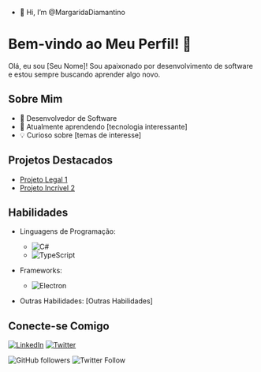 - 👋 Hi, I’m @MargaridaDiamantino
# Bem-vindo ao Meu Perfil! 👋

Olá, eu sou [Seu Nome]! Sou apaixonado por desenvolvimento de software e estou sempre buscando aprender algo novo.

## Sobre Mim

- 🚀 Desenvolvedor de Software
- 🌱 Atualmente aprendendo [tecnologia interessante]
- 💡 Curioso sobre [temas de interesse]

## Projetos Destacados

- [Projeto Legal 1](link_para_o_projeto1)
- [Projeto Incrível 2](link_para_o_projeto2)

## Habilidades

- Linguagens de Programação:
  - ![C#](https://img.shields.io/badge/-C%23-239120?style=for-the-badge&logo=c-sharp&logoColor=white)
  - ![TypeScript](https://img.shields.io/badge/-TypeScript-3178C6?style=for-the-badge&logo=typescript&logoColor=white)

- Frameworks:
  - ![Electron](https://img.shields.io/badge/-Electron-47848F?style=for-the-badge&logo=electron&logoColor=white)

- Outras Habilidades: [Outras Habilidades]

## Conecte-se Comigo

[![LinkedIn](link_para_seu_perfil_no_LinkedIn)](link_para_seu_perfil_no_LinkedIn)
[![Twitter](link_para_seu_perfil_no_Twitter)](link_para_seu_perfil_no_Twitter)

![GitHub followers](https://img.shields.io/github/followers/seu_usuario?style=social)
![Twitter Follow](https://img.shields.io/twitter/follow/seu_usuario?style=social)

